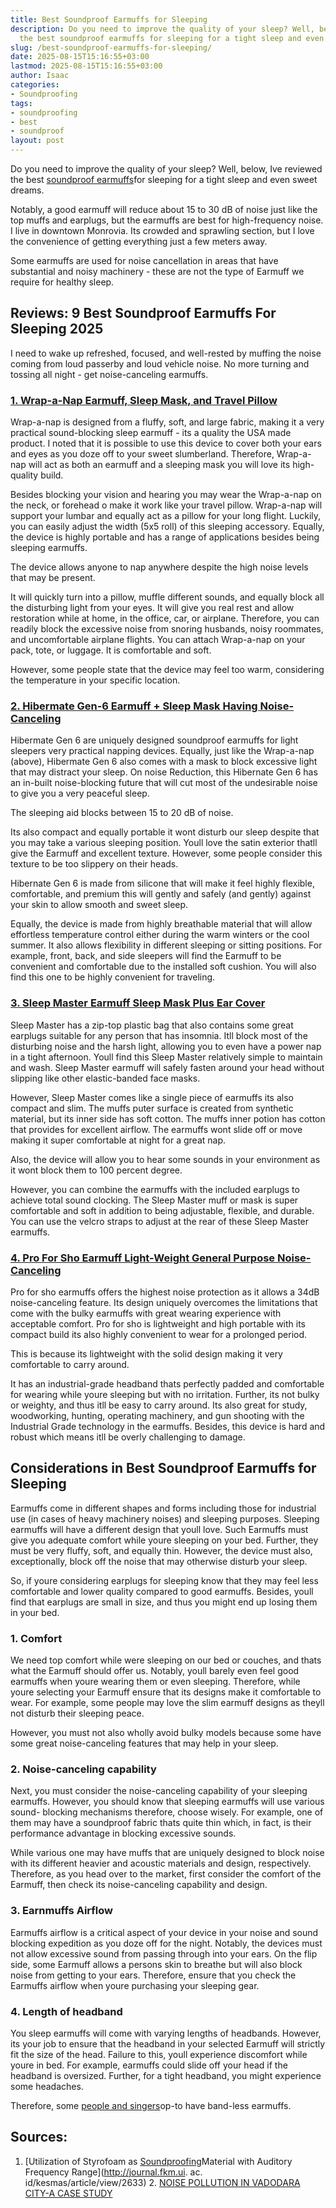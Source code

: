 ```yaml
---
title: Best Soundproof Earmuffs for Sleeping
description: Do you need to improve the quality of your sleep? Well, below, Ive reviewed
  the best soundproof earmuffs for sleeping for a tight sleep and even sweet dreams....
slug: /best-soundproof-earmuffs-for-sleeping/
date: 2025-08-15T15:16:55+03:00
lastmod: 2025-08-15T15:16:55+03:00
author: Isaac
categories:
- Soundproofing
tags:
- soundproofing
- best
- soundproof
layout: post
---
```

Do you need to improve the quality of your sleep? Well, below, Ive reviewed the best [soundproof earmuffs](https://patents.google.com/patent/US9585792B2/en)for sleeping for a tight sleep and even sweet dreams.

Notably, a good earmuff will reduce about 15 to 30 dB of noise just like the top muffs and earplugs, but the earmuffs are best for high-frequency noise. I live in downtown Monrovia. Its crowded and sprawling section, but I love the convenience of getting everything just a few meters away.

Some earmuffs are used for noise cancellation in areas that have substantial and noisy machinery - these are not the type of Earmuff we require for healthy sleep.

##  Reviews: 9 Best Soundproof Earmuffs For Sleeping 2025

I need to wake up refreshed, focused, and well-rested by muffing the noise coming from loud passerby and loud vehicle noise. No more turning and tossing all night - get noise-canceling earmuffs.

###  [1. Wrap-a-Nap Earmuff, Sleep Mask, and Travel Pillow](https://www.amazon.com/dp/B00ZTC56O4/?tag=p-policy-20)

Wrap-a-nap is designed from a fluffy, soft, and large fabric, making it a very practical sound-blocking sleep earmuff - its a quality the USA made product. I noted that it is possible to use this device to cover both your ears and eyes as you doze off to your sweet slumberland. Therefore, Wrap-a-nap will act as both an earmuff and a sleeping mask you will love its high-quality build.

Besides blocking your vision and hearing you may wear the Wrap-a-nap on the neck, or forehead o make it work like your travel pillow. Wrap-a-nap will support your lumbar and equally act as a pillow for your long flight. Luckily, you can easily adjust the width (5x5 roll) of this sleeping accessory. Equally, the device is highly portable and has a range of applications besides being sleeping earmuffs.

The device allows anyone to nap anywhere despite the high noise levels that may be present.

It will quickly turn into a pillow, muffle different sounds, and equally block all the disturbing light from your eyes. It will give you real rest and allow restoration while at home, in the office, car, or airplane. Therefore, you can readily block the excessive noise from snoring husbands, noisy roommates, and uncomfortable airplane flights. You can attach Wrap-a-nap on your pack, tote, or luggage. It is comfortable and soft.

However, some people state that the device may feel too warm, considering the temperature in your specific location.

###  [2. Hibermate Gen-6 Earmuff + Sleep Mask Having Noise-Canceling](https://www.amazon.com/dp/B07DHD4HPQ/?tag=p-policy-20)

Hibermate Gen 6 are uniquely designed soundproof earmuffs for light sleepers very practical napping devices. Equally, just like the Wrap-a-nap (above), Hibermate Gen 6 also comes with a mask to block excessive light that may distract your sleep. On noise Reduction, this Hibernate Gen 6 has an in-built noise-blocking future that will cut most of the undesirable noise to give you a very peaceful sleep.

The sleeping aid blocks between 15 to 20 dB of noise.

Its also compact and equally portable it wont disturb our sleep despite that you may take a various sleeping position. Youll love the satin exterior thatll give the Earmuff and excellent texture. However, some people consider this texture to be too slippery on their heads.

Hibernate Gen 6 is made from silicone that will make it feel highly flexible, comfortable, and premium this will gently and safely (and gently) against your skin to allow smooth and sweet sleep.

Equally, the device is made from highly breathable material that will allow effortless temperature control either during the warm winters or the cool summer. It also allows flexibility in different sleeping or sitting positions. For example, front, back, and side sleepers will find the Earmuff to be convenient and comfortable due to the installed soft cushion. You will also find this one to be highly convenient for traveling.

###  [3. Sleep Master Earmuff Sleep Mask Plus Ear Cover](https://www.amazon.com/dp/B0015NZ6FK/?tag=p-policy-20)

Sleep Master has a zip-top plastic bag that also contains some great earplugs suitable for any person that has insomnia. Itll block most of the disturbing noise and the harsh light, allowing you to even have a power nap in a tight afternoon. Youll find this Sleep Master relatively simple to maintain and wash. Sleep Master earmuff will safely fasten around your head without slipping like other elastic-banded face masks.

However, Sleep Master comes like a single piece of earmuffs its also compact and slim. The muffs puter surface is created from synthetic material, but its inner side has soft cotton. The muffs inner potion has cotton that provides for excellent airflow. The earmuffs wont slide off or move making it super comfortable at night for a great nap.

Also, the device will allow you to hear some sounds in your environment as it wont block them to 100 percent degree.

However, you can combine the earmuffs with the included earplugs to achieve total sound clocking. The Sleep Master muff or mask is super comfortable and soft in addition to being adjustable, flexible, and durable. You can use the velcro straps to adjust at the rear of these Sleep Master earmuffs.

###  [4. Pro For Sho Earmuff Light-Weight General Purpose Noise-Canceling](https://www.amazon.com/dp/B017RZ45F6/?tag=p-policy-20)

Pro for sho earmuffs offers the highest noise protection as it allows a 34dB noise-canceling feature. Its design uniquely overcomes the limitations that come with the bulky earmuffs with great wearing experience with acceptable comfort. Pro for sho is lightweight and high portable with its compact build its also highly convenient to wear for a prolonged period.

This is because its lightweight with the solid design making it very comfortable to carry around.

It has an industrial-grade headband thats perfectly padded and comfortable for wearing while youre sleeping but with no irritation. Further, its not bulky or weighty, and thus itll be easy to carry around. Its also great for study, woodworking, hunting, operating machinery, and gun shooting with the Industrial Grade technology in the earmuffs. Besides, this device is hard and robust which means itll be overly challenging to damage.

##  Considerations in Best Soundproof Earmuffs for Sleeping

Earmuffs come in different shapes and forms including those for industrial use (in cases of heavy machinery noises) and sleeping purposes. Sleeping earmuffs will have a different design that youll love. Such Earmuffs must give you adequate comfort while youre sleeping on your bed. Further, they must be very fluffy, soft, and equally thin. However, the device must also, exceptionally, block off the noise that may otherwise disturb your sleep.

So, if youre considering earplugs for sleeping know that they may feel less comfortable and lower quality compared to good earmuffs. Besides, youll find that earplugs are small in size, and thus you might end up losing them in your bed.

###  1. Comfort

We need top comfort while were sleeping on our bed or couches, and thats what the Earmuff should offer us. Notably, youll barely even feel good earmuffs when youre wearing them or even sleeping. Therefore, while youre selecting your Earmuff ensure that its designs make it comfortable to wear. For example, some people may love the slim earmuff designs as theyll not disturb their sleeping peace.

However, you must not also wholly avoid bulky models because some have some great noise-canceling features that may help in your sleep.

###  2. Noise-canceling capability

Next, you must consider the noise-canceling capability of your sleeping earmuffs. However, you should know that sleeping earmuffs will use various sound- blocking mechanisms therefore, choose wisely. For example, one of them may have a soundproof fabric thats quite thin which, in fact, is their performance advantage in blocking excessive sounds.

While various one may have muffs that are uniquely designed to block noise with its different heavier and acoustic materials and design, respectively. Therefore, as you head over to the market, first consider the comfort of the Earmuff, then check its noise-canceling capability and design.

###  3. Earnmuffs Airflow

Earmuffs airflow is a critical aspect of your device in your noise and sound blocking expedition as you doze off for the night. Notably, the devices must not allow excessive sound from passing through into your ears. On the flip side, some Earmuff allows a persons skin to breathe but will also block noise from getting to your ears. Therefore, ensure that you check the Earmuffs airflow when youre purchasing your sleeping gear.

###  4. Length of headband

You sleep earmuffs will come with varying lengths of headbands. However, its your job to ensure that the headband in your selected Earmuff will strictly fit the size of the head. Failure to this, youll experience discomfort while youre in bed. For example, earmuffs could slide off your head if the headband is oversized. Further, for a tight headband, you might experience some headaches.

Therefore, some [people and singers](https://pestpolicy.com/best-throat-lozenges-for-singers/)op-to have band-less earmuffs.

##  Sources:

1. [Utilization of Styrofoam as [Soundproofing](https://pestpolicy.com/soundproof-barn-doors/)Material with Auditory Frequency Range](http://journal.fkm.ui. ac. id/kesmas/article/view/2633) 2. [NOISE POLLUTION IN VADODARA CITY-A CASE STUDY](http://www.ijaerd.co.in/papers/finished_papers/NOISE%20POLLUTION%20IN%20VADODARA%20CITY%20-%20A%20CASE%20STUDY-35861.pdf)
